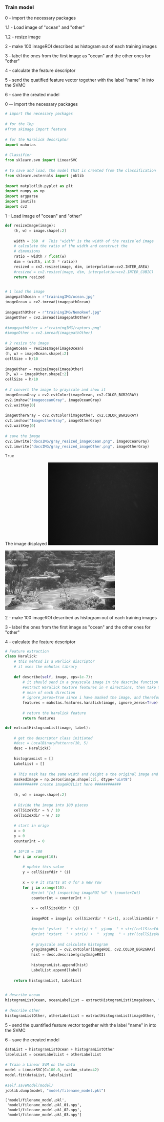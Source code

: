 
### Train model 

0 - import the necessary packages

1.1 - Load image of "ocean" and "other"

1.2 - resize image

2 - make 100 imageROI described as histogram out of each training images

3 - label the ones from the first image as "ocean" and the other ones for "other"

4 - calculate the feature descriptor

5 - send the quatified feature vector together with the label "name" in into the SVMC

6 - save the created model

0 -- import the necessary packages


```python
# import the necessary packages

# for the lbp
#from skimage import feature

# for the Haralick descriptor
import mahotas

# Classifier
from sklearn.svm import LinearSVC

# to save and load, the model that is created from the classification
from sklearn.externals import joblib

import matplotlib.pyplot as plt
import numpy as np
import argparse
import imutils
import cv2
```

1 - Load image of "ocean" and "other"


```python
def resizeImage(image):
    (h, w) = image.shape[:2]

    width = 360  #  This "width" is the width of the resize`ed image
    # calculate the ratio of the width and construct the
    # dimensions
    ratio = width / float(w)
    dim = (width, int(h * ratio))
    resized = cv2.resize(image, dim, interpolation=cv2.INTER_AREA)
    #resized = cv2.resize(image, dim, interpolation=cv2.INTER_CUBIC)
    return resized
```


```python

# 1 load the image
imagepathOcean = r"trainingIMG/ocean.jpg"
imageOcean = cv2.imread(imagepathOcean)

imagepathOther = r"trainingIMG/NemoReef.jpg"
imageOther = cv2.imread(imagepathOther)

#imagepathOther = r"trainingIMG/raptors.png"
#imageOther = cv2.imread(imagepathOther)

# 2 resize the image
imageOcean = resizeImage(imageOcean)
(h, w) = imageOcean.shape[:2]
cellSize = h/10

imageOther = resizeImage(imageOther)
(h, w) = imageOther.shape[:2]
cellSize = h/10

# 3 convert the image to grayscale and show it
imageOceanGray = cv2.cvtColor(imageOcean, cv2.COLOR_BGR2GRAY)
cv2.imshow("ImageoceanGray", imageOceanGray)
cv2.waitKey(0)

imageOtherGray = cv2.cvtColor(imageOther, cv2.COLOR_BGR2GRAY)
cv2.imshow("ImageotherGray", imageOtherGray)
cv2.waitKey(0)

# save the image
cv2.imwrite("docsIMG/gray_resized_imageOcean.png", imageOceanGray)
cv2.imwrite("docsIMG/gray_resized_imageOther.png", imageOtherGray)

```




    True



The image displayed
![gray_resized_imageOcean](docsIMG/gray_resized_imageOcean.png)

![gray_resized_imageOther](docsIMG/gray_resized_imageOther.png)

2 - make 100 imageROI described as histogram out of each training images

3 - label the ones from the first image as "ocean" and the other ones for "other"

4 - calculate the feature descriptor



```python
# Feature extraction
class Haralick:
    # this mehtod is a Harlick discriptor
    # it uses the mahotas library

    def describe(self, image, eps=1e-7):
        # it should send in a grayscale image in the describe function
        #extract Haralick texture features in 4 directions, then take the
        # mean of each direction
        # ignore_zeros=True since i have masked the image, and therefore we want to ignore black color == 0 (zeroes)
        features = mahotas.features.haralick(image, ignore_zeros=True).mean(axis=0)

        # return the haralick feature
        return features
```


```python
def extractHistogramList(image, label):

    # get the descriptor class initiated
    #desc = LocalBinaryPatterns(10, 5)
    desc = Haralick()
        
    histogramList = []
    LabelList = []

    # This mask has the same width and height a the original image and has a default value of 0 (black).
    maskedImage = np.zeros(image.shape[:2], dtype="uint8")
    ########### create imageROIList here ############

    (h, w) = image.shape[:2]

    # Divide the image into 100 pieces
    cellSizeYdir = h / 10
    cellSizeXdir = w / 10

    # start in origo
    x = 0
    y = 0
    counterInt = 0

    # 10*10 = 100
    for i in xrange(10):

        # update this value
        y = cellSizeYdir * (i)
        
        x = 0 # it starts at 0 for a new row
        for j in xrange(10):
            #print "[x] inspecting imageROI %d" % (counterInt)
            counterInt = counterInt + 1
            
            x = cellSizeXdir * (j)
            
            imageROI = image[y: cellSizeYdir * (i+1), x:cellSizeXdir * (j+1)]
            
            #print "ystart  " + str(y) + "  yjump  " + str((cellSizeYdir * (i+1)))
            #print "xstart  " + str(x) +  "  xjump  " + str((cellSizeXdir * (j+1)))

            # grayscale and calculate histogram
            grayImageROI = cv2.cvtColor(imageROI, cv2.COLOR_BGR2GRAY)
            hist = desc.describe(grayImageROI)
            
            histogramList.append(hist)
            LabelList.append(label)
            
    return histogramList, LabelList                                               
```


```python

# describe ocean
histogramListOcean, oceanLabelList = extractHistogramList(imageOcean, "ocean")

# describe other
histogramListOther, otherLabelList = extractHistogramList(imageOther, "other")

```

5 - send the quantified feature vector together with the label "name" in into the SVMC

6 - save the created model


```python
dataList = histogramListOcean + histogramListOther
labelsList = oceanLabelList + otherLabelList

# Train a Linear SVM on the data
model = LinearSVC(C=100.0, random_state=42)
model.fit(dataList, labelsList)

#self.saveModel(model)
joblib.dump(model, "model/filename_model.pkl")
```




    ['model/filename_model.pkl',
     'model/filename_model.pkl_01.npy',
     'model/filename_model.pkl_02.npy',
     'model/filename_model.pkl_03.npy']




```python

```
